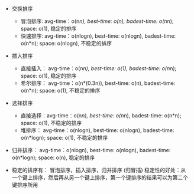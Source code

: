 - 交换排序
    - 冒泡排序: avg-time：o(n*n), best-time: o(n), badest-time: o(n*n); space: o(1), 稳定的排序
    - 快速排序: avg-time：o(nlogn), best-time: o(nlogn), badest-time: o(n*n); space: o(nlogn), 不稳定的排序
- 插入排序
    - 直接插入： avg-time：o(n*n), best-time: o(1), badest-time: o(n*n); space: o(1), 稳定的排序
    - 希尔排序： avg-time：o(n*(0.3n)), best-time: o(n), badest-time: o(n*n); space: o(1), 不稳定的排序
- 选择排序
    - 直接选择：avg-time：o(n*n), best-time: o(n*n), badest-time: o(n*n); space: o(1), 不稳定的排序
    - 堆排序：  avg-time：o(nlogn), best-time: o(nlogn), badest-time: o(n*logn); space: o(1), 不稳定的排序
- 归并排序：
      avg-time：o(nlogn), best-time: o(nlogn), badest-time: o(n*logn); space: o(n), 稳定的排序
      
      
- 稳定的排序有： 冒泡排序，插入排序，归并排序 (归冒插)
  稳定性的好处：从一个键上排序，然后再从另一个键上排序，第一个键排序的结果可以为第二个键排序所用